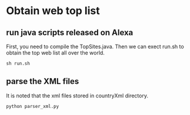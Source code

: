 <!--
 * @Author: Zhan
 * @Date: 2021-03-12 16:28:12
 * @LastEditTime: 2021-03-12 16:34:07
 * @LastEditors: Please set LastEditors
 * @Description: In User Settings Edit
 * @FilePath: /phd_privacy_lost/project_code/webtoplist/README.md
-->

# Obtain web top list 


## run java scripts released on Alexa

First, you need to compile the TopSites.java. Then we can exect run.sh to obtain the top web list all over the world.

```
sh run.sh
```

## parse the XML files

It is noted that the xml files stored in countryXml directory.

```
python parser_xml.py

```

